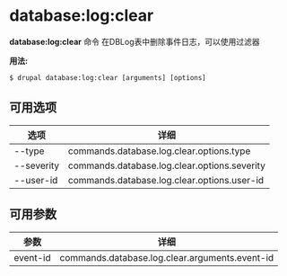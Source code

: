 # database:log:clear
**database:log:clear** 命令 在DBLog表中删除事件日志，可以使用过滤器

**用法:**
```
$ drupal database:log:clear [arguments] [options] 
```

## 可用选项
选项 | 详细
-------|-------------
--type | commands.database.log.clear.options.type
--severity | commands.database.log.clear.options.severity
--user-id | commands.database.log.clear.options.user-id

## 可用参数
参数 | 详细
---------|-------------
event-id | commands.database.log.clear.arguments.event-id
